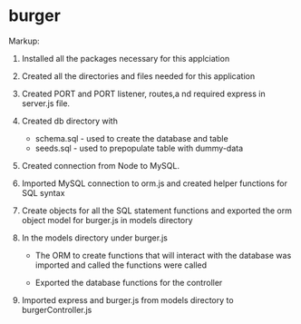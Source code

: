 # burger

Markup: 
1. Installed all the packages necessary for this applciation

2. Created all the directories and files needed for this application

3. Created PORT and PORT listener, routes,a nd required express in server.js file.

4. Created db directory with
    * schema.sql - used to create the database and table
    * seeds.sql - used to prepopulate table with dummy-data

5. Created connection from Node to MySQL.

6. Imported MySQL connection to orm.js and created helper functions for SQL syntax

7. Create objects for all the SQL statement functions and exported the orm object model for burger.js in models directory

8. In the models directory under burger.js

    * The ORM to create functions that will interact with the database was imported and called the functions were called

    * Exported the database functions for the controller

9. Imported express and burger.js from models directory to burgerController.js


